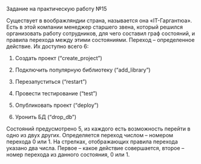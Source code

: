  Задание на практическую работу №15

Существует в воображляндии страна, называется она «IT-Гаргантюа». Есть в этой компании менеджер старшего звена, который решился организовать работу сотрудников, для чего составил граф состояний, и правила перехода между этими состояниями. Переход – определенное действие. Их доступно всего 6:

1. Создать проект (“create_project”)

2. Подключить популярную библиотеку (“add_library”)

3. Перезапуститься (“restart”)

4. Провести тестирование (“test”)

5. Опубликовать проект (“deploy”)

6. Уронить БД (“drop_db”)

Состояний предусмотрено 5, из каждого есть возможность перейти в одно из двух других. Определяется переход числом – номером перехода 0 или 1. На стрелках, отображающих правила перехода указано два числа. Первое – какое действие совершается, второе – номер перехода из данного состояния, 0 или 1.
